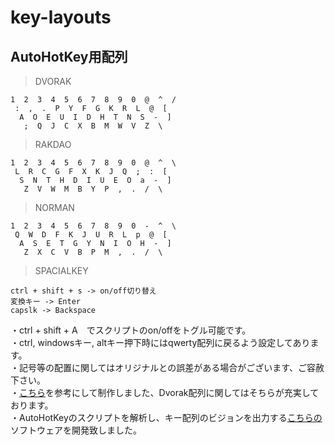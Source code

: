 # key-layouts
## AutoHotKey用配列
>DVORAK

    1  2  3  4  5  6  7  8  9  0  @  ^  /  
     :  ,  .  P  Y  F  G  K  R  L  @  [  
      A  O  E  U  I  D  H  T  N  S  -  ]  
       ;  Q  J  C  X  B  M  W  V  Z  \

>RAKDAO

    1  2  3  4  5  6  7  8  9  0  @  ^  \  
     L  R  C  G  F  X  K  J  Q  ;  :  [  
      S  N  T  H  D  I  U  E  O  a  -  ]  
       Z  V  W  M  B  Y  P  ,  .  /  \


>NORMAN

    1  2  3  4  5  6  7  8  9  0  -  ^  \  
     Q  W  D  F  K  J  U  R  L  p  @  [  
      A  S  E  T  G  Y  N  I  O  H  -  ]  
       Z  X  C  V  B  P  M  ,  .  /  \


>SPACIALKEY

    ctrl + shift + s -> on/off切り替え
    変換キー -> Enter
    capslk -> Backspace

・ctrl + shift + A　でスクリプトのon/offをトグル可能です。  
・ctrl, windowsキー, altキー押下時にはqwerty配列に戻るよう設定してあります。   
・記号等の配置に関してはオリジナルとの誤差がある場合がございます、ご容赦下さい。  
・[こちら](https://github.com/snowlt23/dvorak-ahk)を参考にして制作しました、Dvorak配列に関してはそちらが充実しております。  
・AutoHotKeyのスクリプトを解析し、キー配列のビジョンを出力する[こちらの](https://github.com/yudai-uehara/AhkViewer)ソフトウェアを開発致しました。
